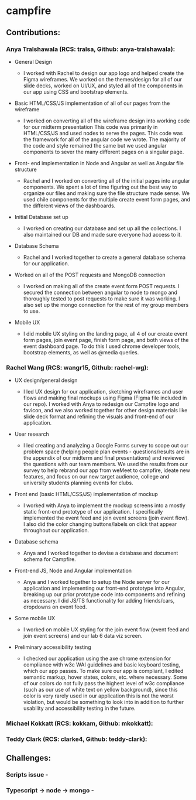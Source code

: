 # campfire

## Contributions:

### **Anya Tralshawala (RCS: tralsa, Github: anya-tralshawala):** 
* General Design
    * I worked with Rachel to design our app logo and helped create the Figma wireframes. We worked on the themes/design for all of our slide decks, worked on UI/UX, and styled all of the components in our app using CSS and bootstrap elements.
    
* Basic HTML/CSS/JS implementation of all of our pages from the wireframe
    * I worked on converting all of the wireframe design into working code for our midterm presentation This code was primarily in HTML/CSS/JS and used nodes to serve the pages. This code was the framework for all of the angular code we wrote. The majority of the code and style remained the same but we used angular components to sever the many different pages on a singular page.
    
* Front- end implementation in Node and Angular as well as Angular file structure
    * Rachel and I worked on converting all of the initial pages into angular components. We spent a lot of time figuring out the best way to organize our files and making sure the file structure made sense. We used chile components for the multiple create event form pages, and the different views of the dashboards.

* Initial Database set up
    * I worked on creating our database and set up all the collections. I also maintained our DB and made sure everyone had access to it.

* Database Schema
    * Rachel and I worked together to create a general database schema for our application. 

* Worked on all of the POST requests and MongoDB connection
    * I worked on making all of the create event form POST requests. I secured the connection between angular to node to mongo and thoroughly tested to post requests to make sure it was working. I also set up the mongo connection for the rest of my group members to use.

* Mobile UX
    * I did mobile UX styling on the landing page, all 4 of our create event form pages, join event page, finish form page, and both views of the event dashboard page. To do this I used chrome developer tools, bootstrap elements, as well as @media queries.

### **Rachel Wang (RCS: wangr15, Github: rachel-wg):**
* UX design/general design
	* I led UX design for our application, sketching wireframes and user flows and making final mockups using Figma (Figma file included in our repo). I worked with Anya to redesign our Campfire logo and favicon, and we also worked together for other design materials like slide deck format and refining the visuals and front-end of our application. 
	  
* User research
	* I led creating and analyzing a Google Forms survey to scope out our problem space (helping people plan events - questions/results are in the appendix of our midterm and final presentations) and reviewed the questions with our team members. We used the results from our survey to help rebrand our app from weMeet to campfire, ideate new features, and focus on our new target audience, college and university students planning events for clubs. 
	
* Front end (basic HTML/CSS/JS) implementation of mockup 
	* I worked with Anya to implement the mockup screens into a mostly static front-end prototype of our application. I specifically implemented the event feed and join event screens (join event flow). I also did the color changing buttons/labels on click that appear throughout our application. 

* Database schema
	* Anya and I worked together to devise a database and document schema for Campfire. 
	
* Front-end JS, Node and Angular implementation
	* Anya and I worked together to setup the Node server for our application and implementing our front-end prototype into Angular, breaking up our prior prototype code into components and refining as necessary. I did JS/TS functionality for adding friends/cars, dropdowns on event feed.  
	
* Some mobile UX
	* I worked on mobile UX styling for the join event flow (event feed and join event screens) and our lab 6 data viz screen.
	
* Preliminary accessibility testing
	* I checked our application using the axe chrome extension for compliance with w3c WAI guidelines and basic keyboard testing, which our app passes. To make sure our app is compliant, I edited semantic markup, hover states, colors, etc. where necessary. Some of our colors do not fully pass the highest level of w3c compliance (such as our use of white text on yellow background), since this color is very rarely used in our application this is not the worst violation, but would be something to look into in addition to further usability and accessibility testing in the future. 


### **Michael Kokkatt (RCS: kokkam, Github: mkokkatt):**


### **Teddy Clark (RCS: clarke4, Github: teddy-clark):**


## Challenges:

### Scripts issue - 
### Typescript -> node -> mongo - 

